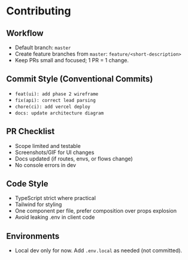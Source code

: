 # Contributing

## Workflow
- Default branch: `master`
- Create feature branches from `master`: `feature/<short-description>`
- Keep PRs small and focused; 1 PR = 1 change.

## Commit Style (Conventional Commits)
- `feat(ui): add phase 2 wireframe`
- `fix(api): correct lead parsing`
- `chore(ci): add vercel deploy`
- `docs: update architecture diagram`

## PR Checklist
- Scope limited and testable
- Screenshots/GIF for UI changes
- Docs updated (if routes, envs, or flows change)
- No console errors in dev

## Code Style
- TypeScript strict where practical
- Tailwind for styling
- One component per file, prefer composition over props explosion
- Avoid leaking .env in client code

## Environments
- Local dev only for now. Add `.env.local` as needed (not committed).
